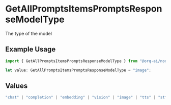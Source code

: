 # GetAllPromptsItemsPromptsResponseModelType

The type of the model

## Example Usage

```typescript
import { GetAllPromptsItemsPromptsResponseModelType } from "@orq-ai/node/models/operations";

let value: GetAllPromptsItemsPromptsResponseModelType = "image";
```

## Values

```typescript
"chat" | "completion" | "embedding" | "vision" | "image" | "tts" | "stt" | "rerank" | "moderations"
```
